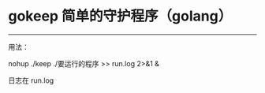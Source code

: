 # gokeep 简单的守护程序（golang）
-----------------

用法：

nohup ./keep ./要运行的程序 >> run.log 2>&1 &


日志在 run.log

